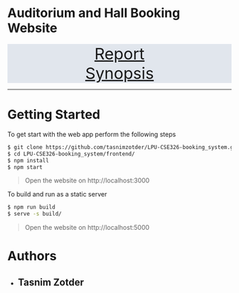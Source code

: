 # Auditorium and Hall Booking Website

<div style="text-align: center; font-size: 256%; background-color: #e1e6ed">
    <span><a href="./Reports/Report.docx">Report</a></span><br/>
    <span><a href="./Reports/Synopsis.pdf">Synopsis</a></span>
</div>

___

# Getting Started

To get start with the web app perform the following steps

```bash
$ git clone https://github.com/tasnimzotder/LPU-CSE326-booking_system.git
$ cd LPU-CSE326-booking_system/frontend/
$ npm install
$ npm start
```

> Open the website on http://localhost:3000


To build and run as a static server

```bash
$ npm run build
$ serve -s build/
```

> Open the website on http://localhost:5000

# Authors

* ## Tasnim Zotder
